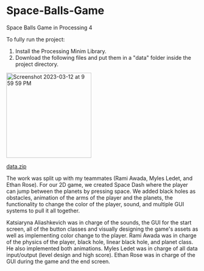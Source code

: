 # Space-Balls-Game
Space Balls Game in Processing 4

To fully run the project:

1. Install the Processing Minim Library.
2. Download the following files and put them in a "data" folder inside the project directory.

<img width="223" alt="Screenshot 2023-03-12 at 9 59 59 PM" src="https://user-images.githubusercontent.com/113384816/224598320-8ffca0b6-4fe3-4b45-9ea2-5369f8c974b5.png">

[data.zip](https://github.com/cyberkatrina/Space-Balls-Game/files/10953113/data.zip)

The work was split up with my teammates (Rami Awada, Myles Ledet, and Ethan Rose). For our 2D game, we created Space Dash where the player can jump between the planets by pressing space. We added black holes as obstacles, animation of the arms of the player and the planets, the functionality to change the color of the player, sound, and multiple GUI systems to pull it all together. 

Katsiaryna Aliashkevich was in charge of the sounds, the GUI for the start screen, all of the button classes and visually designing the game's assets as well as implementing color change to the player. Rami Awada was in charge of the physics of the player, black hole, linear black hole, and planet class. He also implemented both animations. Myles Ledet was in charge of all data input/output (level design and high score). Ethan Rose was in charge of the GUI during the game and the end screen.

